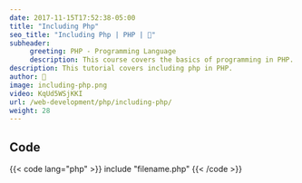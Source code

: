 ```yaml
---
date: 2017-11-15T17:52:38-05:00
title: "Including Php"
seo_title: "Including Php | PHP | 🦒"
subheader:
     greeting: PHP - Programming Language
     description: This course covers the basics of programming in PHP. Work your way through the videos/articles and I'll teach you everything you need to know to start your programming journey!
description: This tutorial covers including php in PHP.
author: 🦒
image: including-php.png
video: KqUd5WSjKKI
url: /web-development/php/including-php/
weight: 28
---
```


## Code

{{< code lang="php" >}}
include "filename.php"
{{< /code >}}